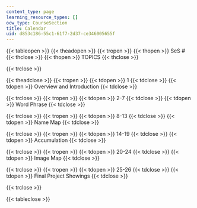 ```yaml
---
content_type: page
learning_resource_types: []
ocw_type: CourseSection
title: Calendar
uid: d853c186-55c1-61f7-2d37-ce346005655f
---
```


{{< tableopen >}}
{{< theadopen >}}
{{< tropen >}}
{{< thopen >}}
SeS #
{{< thclose >}}
{{< thopen >}}
TOPICS
{{< thclose >}}

{{< trclose >}}

{{< theadclose >}}
{{< tropen >}}
{{< tdopen >}}
1
{{< tdclose >}}
{{< tdopen >}}
Overview and Introduction
{{< tdclose >}}

{{< trclose >}}
{{< tropen >}}
{{< tdopen >}}
2-7
{{< tdclose >}}
{{< tdopen >}}
Word Phrase
{{< tdclose >}}

{{< trclose >}}
{{< tropen >}}
{{< tdopen >}}
8-13
{{< tdclose >}}
{{< tdopen >}}
Name Map
{{< tdclose >}}

{{< trclose >}}
{{< tropen >}}
{{< tdopen >}}
14-19
{{< tdclose >}}
{{< tdopen >}}
Accumulation
{{< tdclose >}}

{{< trclose >}}
{{< tropen >}}
{{< tdopen >}}
20-24
{{< tdclose >}}
{{< tdopen >}}
Image Map
{{< tdclose >}}

{{< trclose >}}
{{< tropen >}}
{{< tdopen >}}
25-26
{{< tdclose >}}
{{< tdopen >}}
Final Project Showings
{{< tdclose >}}

{{< trclose >}}

{{< tableclose >}}